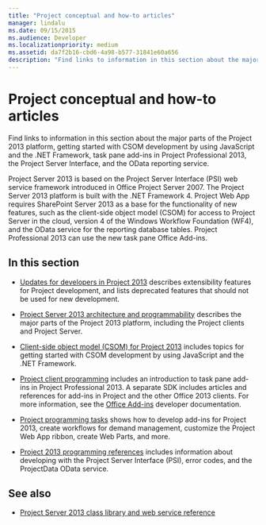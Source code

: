 ```yaml
---
title: "Project conceptual and how-to articles"
manager: lindalu
ms.date: 09/15/2015
ms.audience: Developer
ms.localizationpriority: medium
ms.assetid: da7f2b16-cbd6-4a98-b577-31841e60a656
description: "Find links to information in this section about the major parts of the Project 2013 platform, getting started with CSOM development by using JavaScript and the .NET Framework, task pane add-ins in Project Professional 2013, the Project Server Interface, and the OData reporting service."
---
```


# Project conceptual and how-to articles

Find links to information in this section about the major parts of the Project 2013 platform, getting started with CSOM development by using JavaScript and the .NET Framework, task pane add-ins in Project Professional 2013, the Project Server Interface, and the OData reporting service.
  
Project Server 2013 is based on the Project Server Interface (PSI) web service framework introduced in Office Project Server 2007. The Project Server 2013 platform is built with the .NET Framework 4. Project Web App requires SharePoint Server 2013 as a base for the functionality of new features, such as the client-side object model (CSOM) for access to Project Server in the cloud, version 4 of the Windows Workflow Foundation (WF4), and the OData service for the reporting database tables. Project Professional 2013 can use the new task pane Office Add-ins.
  
## In this section

- [Updates for developers in Project 2013](updates-for-developers-in-project-2013.md) describes extensibility features for Project development, and lists deprecated features that should not be used for new development. 
  
- [Project Server 2013 architecture and programmability](project-server-2013-architecture-and-programmability.md) describes the major parts of the Project 2013 platform, including the Project clients and Project Server. 
  
- [Client-side object model (CSOM) for Project 2013](client-side-object-model-csom-for-project-2013.md) includes topics for getting started with CSOM development by using JavaScript and the .NET Framework. 
  
- [Project client programming](project-client-programming.md) includes an introduction to task pane add-ins in Project Professional 2013. A separate SDK includes articles and references for add-ins in Project and the other Office 2013 clients. For more information, see the [Office Add-ins](/office/dev/add-ins/overview/office-add-ins) developer documentation. 
  
- [Project programming tasks](project-programming-tasks.md) shows how to develop add-ins for Project 2013, create workflows for demand management, customize the Project Web App ribbon, create Web Parts, and more. 
  
- [Project 2013 programming references](project-2013-programming-references.md) includes information about developing with the Project Server Interface (PSI), error codes, and the ProjectData OData service. 
  
## See also

- [Project Server 2013 class library and web service reference](https://msdn.microsoft.com/library/ef1830e0-3c9a-4f98-aa0a-5556c298e7d1%28Office.15%29.aspx)
  

